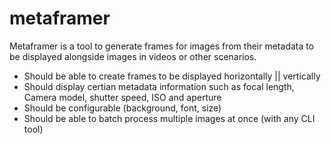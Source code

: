 # metaframer

Metaframer is a tool to generate frames for images from their metadata to be displayed alongside images in videos or other scenarios.

- Should be able to create frames to be displayed horizontally || vertically
- Should display certian metadata information such as focal length, Camera model, shutter speed, ISO and aperture
- Should be configurable (background, font, size)
- Should be able to batch process multiple images at once (with any CLI tool)

